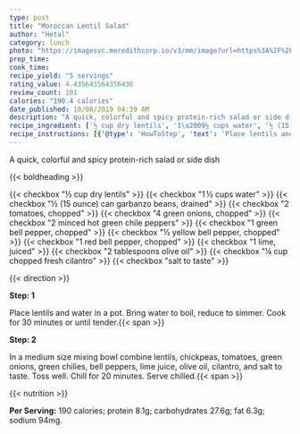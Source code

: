 ```yaml
---
type: post
title: "Moroccan Lentil Salad"
author: "Hetal"
category: lunch
photo: "https://imagesvc.meredithcorp.io/v3/mm/image?url=https%3A%2F%2Fimages.media-allrecipes.com%2Fuserphotos%2F116841.jpg"
prep_time: 
cook_time: 
recipe_yield: "5 servings"
rating_value: 4.435643564356436
review_count: 101
calories: "190.4 calories"
date_published: 10/08/2019 04:39 AM
description: "A quick, colorful and spicy protein-rich salad or side dish"
recipe_ingredient: ['½ cup dry lentils', '1\u2009½ cups water', '½ (15 ounce) can garbanzo beans, drained', '2 tomatoes, chopped', '4 green onions, chopped', '2 minced hot green chile peppers', '1 green bell pepper, chopped', '½ yellow bell pepper, chopped', '1 red bell pepper, chopped', '1 lime, juiced', '2 tablespoons olive oil', '¼ cup chopped fresh cilantro', 'salt to taste']
recipe_instructions: [{'@type': 'HowToStep', 'text': 'Place lentils and water in a pot. Bring water to boil, reduce to simmer. Cook for 30 minutes or until tender.\n'}, {'@type': 'HowToStep', 'text': 'In a medium size mixing bowl combine lentils, chickpeas, tomatoes, green onions, green chilies, bell peppers, lime juice, olive oil, cilantro, and salt to taste. Toss well. Chill for 20 minutes. Serve chilled.\n'}]
---
```


A quick, colorful and spicy protein-rich salad or side dish 

{{< boldheading >}}

{{< checkbox "½ cup dry lentils" >}}
{{< checkbox "1 ½ cups water" >}}
{{< checkbox "½ (15 ounce) can garbanzo beans, drained" >}}
{{< checkbox "2  tomatoes, chopped" >}}
{{< checkbox "4  green onions, chopped" >}}
{{< checkbox "2  minced hot green chile peppers" >}}
{{< checkbox "1  green bell pepper, chopped" >}}
{{< checkbox "½  yellow bell pepper, chopped" >}}
{{< checkbox "1  red bell pepper, chopped" >}}
{{< checkbox "1  lime, juiced" >}}
{{< checkbox "2 tablespoons olive oil" >}}
{{< checkbox "¼ cup chopped fresh cilantro" >}}
{{< checkbox "salt to taste" >}}


{{< direction >}}

**Step: 1**

Place lentils and water in a pot. Bring water to boil, reduce to simmer. Cook for 30 minutes or until tender.{{< span >}}

**Step: 2**

In a medium size mixing bowl combine lentils, chickpeas, tomatoes, green onions, green chilies, bell peppers, lime juice, olive oil, cilantro, and salt to taste. Toss well. Chill for 20 minutes. Serve chilled.{{< span >}}

{{< nutrition >}}

**Per Serving:** 190 calories; protein 8.1g; carbohydrates 27.6g; fat 6.3g; sodium 94mg.
